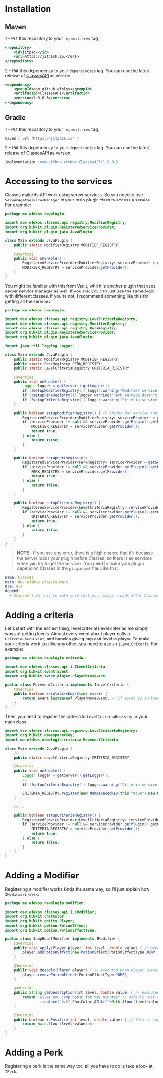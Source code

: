 # Installation

## Maven

1 - Put this repository to your `repositories` tag.
````xml
<repository>
    <id>jitpack</id>
    <url>https://jitpack.io/</url>
</repository>
````

2 - Put this dependency to your `dependencies` tag. You can use the latest release of [ClassesAPI](https://github.com/efekos/ClassesAPI) as version.
````xml
<dependency>
    <groupId>com.github.efekos</groupId>
    <artifactId>ClassesAPI</artifactId>
    <version>1.0.0-3</version>
</dependency>
````

## Gradle

1 - Put this repository to your `repositories` tag.
````gradle
maven { url 'https://jitpack.io' }
````

2 - Put this dependency to your `dependencies` tag. You can use the latest release of [ClassesAPI](https://github.com/efekos/ClassesAPI) as version.
````gradle
implementation 'com.github.efekos:ClassesAPI:1.0.0-3'
````

# Accessing to the services

Classes make its API work using server services. So you need to use `Server#getServicesManager` in your main plugin class to access a service. For example:

````java
package me.efekos.newplugin;

import dev.efekos.classes.api.registry.ModifierRegistry;
import org.bukkit.plugin.RegisteredServiceProvider;
import org.bukkit.plugin.java.JavaPlugin;

class Main extends JavaPlugin {
    public static ModifierRegistry MODIFIER_REGISTRY;

    @Override
    public void onEnable() {
        RegisteredServiceProvider<ModifierRegistry> serviceProvider = getServer().getServicesManager().getRegistration(ModifierRegistry.class);
        MODIFIER_REGISTRY = serviceProvider.getProvider();
    }
}
````

You might be familiar with this from Vault, which is another plugin that uses server service manager as well. If you are, you can just use the same logic with different
classes. If you're not, I recommend something like this for getting all the services.

````java
package me.efekos.newplugin;

import dev.efekos.classes.api.registry.LevelCriteriaRegistry;
import dev.efekos.classes.api.registry.ModifierRegistry;
import dev.efekos.classes.api.registry.PerkRegistry;
import org.bukkit.plugin.RegisteredServiceProvider;
import org.bukkit.plugin.java.JavaPlugin;

import java.util.logging.Logger;

class Main extends JavaPlugin {
    public static ModifierRegistry MODIFIER_REGISTRY;
    public static PerkRegistry PERK_REGISTRY;
    public static LevelCriteriaRegistry CRITERIA_REGISTRY;

    @Override
    public void onEnable() {
        Logger logger = getServer().getLogger();
        if (!setupModifierRegistry()) logger.warning("Modifier service doesn't exist. Some features of NewPlugin won't work."); // you can do whatever you want instead of this warning.
        if (!setupPerkRegistry()) logger.warning("Perk service doesn't exist. Some features of NewPlugin won't work.");
        if (!setupCriteriaRegistry()) logger.warning("Criteria service doesn't exist. Some features of NewPlugin won't work.");
    }

    public boolean setupModifierRegistry() { // checks for service and plugin existence and returns true if service exists.
        RegisteredServiceProvider<ModifierRegistry> serviceProvider = getServer().getServicesManager().getRegistration(ModifierRegistry.class);
        if (serviceProvider != null && serviceProvider.getPlugin().getName().equals("Classes")) {
            MODIFIER_REGISTRY = serviceProvider.getProvider();
            return true;
        } else {
            return false;
        }
    }

    public boolean setupPerkRegistry() {
        RegisteredServiceProvider<PerkRegistry> serviceProvider = getServer().getServicesManager().getRegistration(PerkRegistry.class);
        if (serviceProvider != null && serviceProvider.getPlugin().getName().equals("Classes")) {
            PERK_REGISTRY = serviceProvider.getProvider();
            return true;
        } else {
            return false;
        }
    }

    public boolean setupCriteriaRegistry() {
        RegisteredServiceProvider<LevelCriteriaRegistry> serviceProvider = getServer().getServicesManager().getRegistration(LevelCriteriaRegistry.class);
        if (serviceProvider != null && serviceProvider.getPlugin().getName().equals("Classes")) {
            CRITERIA_REGISTRY = serviceProvider.getProvider();
            return true;
        } else {
            return false;
        }
    }
}
````

> **NOTE** - If you see any error, there is a high chance that it's because the server loads your plugin before Classes, so there is no services when you try to get the services. You need to
> make your plugin depend on Classes in the `plugin.yml` file. Like this:
````yaml
name: Classes
main: dev.efekos.classes.Main
bla: bla
depend:
  - Classes # do this to make sure that your plugin loads after Classes as expected.
````

# Adding a criteria

Let's start with the easiest thing, level criteria! Level criterias are simply ways of getting levels. Almost every event about player calls a `CriteriaCheckEvent`, and handles
giving exp and level to player. To make your criteria work just like any other, you need to use an `ILevelCriteria`. For example:

````java
package me.efekos.newplugin.criteria;

import dev.efekos.classes.api.i.ILevelCriteria;
import org.bukkit.event.Event;
import org.bukkit.event.player.PlayerMoveEvent;

public class MovementCriteria implements ILevelCriteria {
    @Override
    public boolean shouldGiveExp(Event event) {
        return event instanceof PlayerMoveEvent; // if event is a PlayerMoveEvent, then player has filled our conditions by moving.
    }
}
````

Then, you need to register the criteria to `LevelCriteriaRegistry` in your main class.

````java
import dev.efekos.classes.api.registry.LevelCriteriaRegistry;
import org.bukkit.NamespacedKey;
import me.efekos.newplugin.criteria.MovementCriteria;

class Main extends JavaPlugin {
    //...
    public static LevelCriteriaRegistry CRITERIA_REGISTRY;

    @Override
    public void onEnable() {
        Logger logger = getServer().getLogger();
        //...
        if (!setupCriteriaRegistry()) logger.warning("Criteria service doesn't exist. Some features of NewPlugin won't work.");

        CRITERIA_REGISTRY.register(new NamespacedKey(this,"move"),new MovementCriteria());
    }

    //...

    public boolean setupCriteriaRegistry() {
        RegisteredServiceProvider<LevelCriteriaRegistry> serviceProvider = getServer().getServicesManager().getRegistration(LevelCriteriaRegistry.class);
        if (serviceProvider != null && serviceProvider.getPlugin().getName().equals("Classes")) {
            CRITERIA_REGISTRY = serviceProvider.getProvider();
            return true;
        } else {
            return false;
        }
    }
}
````

# Adding a Modifier

Registering a modifier works kinda the same way, so I'll just explain how `IModifier`s work.

````java
package me.efekos.newplugin.modifier;

import dev.efekos.classes.api.i.IModifier;
import org.bukkit.ChatColor;
import org.bukkit.entity.Player;
import org.bukkit.potion.PotionEffect;
import org.bukkit.potion.PotionEffectType;

public class JumpBoostModifier implements IModifier {
    @Override
    public void apply(Player player, int level, double value) { // executed everytime player respawns and when joins to the class.
        player.addPotionEffect(new PotionEffect(PotionEffectType.JUMP,(int) (level*value*60*20),2,true,true,true));
    }

    @Override
    public void deapply(Player player) { // executed when player leaves the class.
        player.removePotionEffect(PotionEffectType.JUMP);
    }

    @Override
    public String getDescription(int level, double value) { // executed with level of the player that will see this and the value that's given for this modifier in class. 
        return "Gives you jump boost for %a% minutes" // default chat color is yellow.
                .replace("%a%",ChatColor.AQUA+""+Math.floor(level*value)+ChatColor.YELLOW);
    }

    @Override
    public boolean isPositive(int level, double value) { // this is important to know about where to put this modifier in /class info menu.
        return Math.floor(level*value)>0;
    }
}

````

# Adding a Perk

Registering a perk is the same way too, all you have to do is take a look at `IPerk`.

